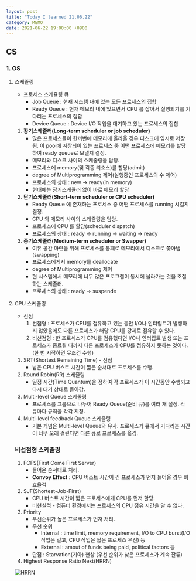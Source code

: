 ```yaml
---
layout: post
title: "Today I learned 21.06.22"
category: MEMO
date: 2021-06-22 19:00:00 +0900
---
```

## CS

### 1. OS

1. 스케쥴링
    - 프로세스 스케쥴링 큐
        - Job Queue : 현재 시스템 내에 있는 모든 프로세스의 집합
        - Ready Queue : 현재 메모리 내에 있으면서 CPU 를 잡아서 실행되기를 기다리는 프로세스의 집합
        - Device Queue : Device I/O 작업을 대기하고 있는 프로세스의 집합
    1. **장기스케줄러(Long-term scheduler or job scheduler)**
        - 많은 프로세스들이 한꺼번에 메모리에 올라올 경우 디스크에 임시로 저장됨. 이 pool에 저장되어 있는 프로세스 중 어떤 프로세스에 메모리를 할당하여 ready queue로 보낼지 결정.
        - 메모리와 디스크 사이의 스케줄링을 담당.
        - 프로세스에 memory(및 각종 리소스)를 할당(admit)
        - degree of Multiprogramming 제어(실행중인 프로세스의 수 제어)
        - 프로세스의 상태 : new -> ready(in memory)
        - 현대에는 장기스케쥴러 없이 바로 메모리 할당
    2. **단기스케줄러(Short-term scheduler or CPU scheduler)**
        - Ready Queue 에 존재하는 프로세스 중 어떤 프로세스를 running 시킬지 결정.
        - CPU 와 메모리 사이의 스케줄링을 담당.
        - 프로세스에 CPU 를 할당(scheduler dispatch)
        - 프로세스의 상태 : ready -> running -> waiting -> ready
    3. **중기스케줄러(Medium-term scheduler or Swapper)**
        - 여유 공간 마련을 위해 프로세스를 통째로 메모리에서 디스크로 쫓아냄 (swapping)
        - 프로세스에게서 memory를 deallocate
        - degree of Multiprogramming 제어
        - 현 시스템에서 메모리에 너무 많은 프로그램이 동시에 올라가는 것을 조절하는 스케줄러.
        - 프로세스의 상태 : ready -> suspende
2. CPU 스케쥴링
    - 선점
        1. 선점형 : 프로세스가 CPU를 점유하고 있는 동안 I/O나 인터럽트가 발생하지 않았음에도 다른 프로세스가 해당 CPU를 강제로 점유할 수 있다.
        2. 비선점형 : 한 프로세스가 CPU를 점유했다면 I/O나 인터럽트 발생 또는 프로세스가 종료될 때까지 다른 프로세스가 CPU를 점유하지 못하는 것이다. (한 번 시작하면 무조건 수행)
    1. SRT(Shortest Remaining Time) - 선점
        - 남은 CPU 버스트 시간이 짧은 순서대로 프로세스를 수행.
    2. Round Robin(RR) 스케줄링
        - 일정 시간(Time Quantum)을 정하여 각 프로세스가 이 시간동안 수행되고 다시 대기 상태로 돌아감.
    3. Multi-level Queue 스케줄링
        - 프로세스를 그룹으로 나누어 Ready Queue(준비 큐)를 여러 개 설정. 각 큐마다 규칙을 각각 지정.
    4. Multi-level feedback Queue 스케줄링
        - 기본 개념은 Multi-level Queue와 유사. 프로세스가 큐에서 기다리는 시간이 너무 오래 걸린다면 다른 큐로 프로세스를 옮김.

    ### **비선점형 스케줄링**

    1. FCFS(First Come First Server)
        - 들어온 순서대로 처리.
        - **Convoy Effect** : CPU 버스트 시간이 긴 프로세스가 먼저 들어올 경우 비효율적
    2. SJF(Shortest-Job-First)
        - CPU 버스트 시간이 짧은 프로세스에게 CPU를 먼저 할당.
        - 비현실적 - 컴퓨터 환경에서는 프로세스의 CPU 점유 시간을 알 수 없다.
    3. Priority
        - 우선순위가 높은 프로세스가 먼저 처리.
        - 우선 순위
            - Internal : time limit, memory requirement, I/O to CPU burst(I/O 작업은 길고, CPU 작업은 짧은 프로세스 우선) 등
            - External : amout of funds being paid, political factors 등
        - 단점 : Starvation(기아) 현상 (우선 순위가 낮은 프로세스가 계속 잔류)
    4. Highest Response Ratio Next(HRRN)

    ![HRRN](https://user-images.githubusercontent.com/77161691/126346123-9a1167dc-29ab-41fd-8286-5755a2edf54a.png)
